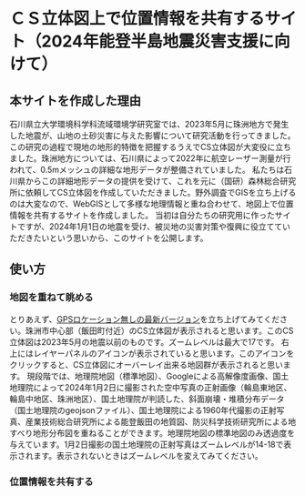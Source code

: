 # ＣＳ立体図上で位置情報を共有するサイト（2024年能登半島地震災害支援に向けて）
## 本サイトを作成した理由
石川県立大学環境科学科流域環境学研究室では、2023年5月に珠洲地方で発生した地震が、山地の土砂災害に与えた影響について研究活動を行ってきました。
この研究の過程で現地の地形的特徴を把握するうえでCS立体図が大変役に立ちました。珠洲地方については、石川県によって2022年に航空レーザー測量が行われて、0.5mメッシュの詳細な地形データが整備されていました。
私たちは石川県からこの詳細地形データの提供を受けて、これを元に（国研）森林総合研究所に依頼してCS立体図を作成していただきました。野外調査でGISを立ち上げるのは大変なので、WebGISとして多様な地理情報と重ね合わせて、地図上で位置情報を共有するサイトを作成しました。
当初は自分たちの研究用に作ったサイトですが、2024年1月1日の地震を受け、被災地の災害対策や復興に役立てていただきたいという思いから、このサイトを公開します。
## 使い方
### 地図を重ねて眺める
とりあえず、[GPSロケーション無しの最新バージョン](https://yokayoka.github.io/SuzuLocShare/no_gps240104b.html)を立ち上げてみてください。珠洲市中心部（飯田町付近）のCS立体図が表示されると思います。このCS立体図は2023年5月の地震以前のものです。ズームレベルは最大で17です。
右上にはレイヤーパネルのアイコンが表示されていると思います。このアイコンをクリックすると、CS立体図にオーバーレイ出来る地図群が表示されると思います。
現段階では、地理院地図（標準地図）、Googleによる高解像度画像、国土地理院によって2024年1月2日に撮影された空中写真の正射画像（輪島東地区、輪島中地区、珠洲地区）、国土地理院が判読した、斜面崩壊・堆積分布データ（国土地理院のgeojsonファイル）、国土地理院による1960年代撮影の正射写真、産業技術総合研究所による能登飯田の地質図、防災科学技術研究所による地すべり地形分布図を重ねることができます。地理院地図の標準地図のみ透過度を与えています。1月2日撮影の国土地理院の正射写真はズームレベルが14-18で表示されます。表示されないときはズームレベルを変えてみてください。
### 位置情報を共有する


